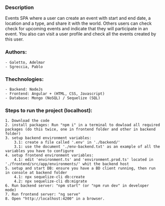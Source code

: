 
### Description
Events SPA where a user can create an event with start and end date, a location and a type, and share it with the world.
Others users can check check for upcoming events and indicate that they will participate in an event.
You also can visit a user profile and check all the events created by this user.  

### Authors:
    - Galetto, Adelmar
    - Sgreccia, Pablo

### Thechnologies:
    - Backend: NodeJs
    - Frontend: Angular + (HTML, CSS, Javascript)
    - Database: Mongo (NoSQL) / Sequelize (SQL)

### Steps to run the project (localhost):
    1. Download the code
    2. install packages: Run "npm i" in a terminal to dowload all required packages (do this twice, one in frontend folder and other in backend folder)
    3. setup backend environment variables:
        3.1: create a file called '.env' in './backend/'
        3.1: use the document './env-backend.txt' as an example of all the variables you have to configure 
    4. setup frontend environment variables:
        4.1: edit 'environment.ts' and 'environment.prod.ts' located in './frontend/src/app/environments/' whit the backend host
    5. setup and start DB: ensure you have a BD client running, then run in console at backend folder
        4.1: npx sequelize-cli db:create
        4.2: npx sequelize-cli db:migrate
    6. Run backend server: "npm start" (or "npm run dev" in developer mode) 
    7. Run frontend server: "ng serve"
    8. Open "http://localhost:4200" in a browser.
